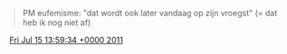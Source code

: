 > PM eufemisme: "dat wordt ook later vandaag op zijn vroegst" \(\= dat heb ik nog niet af\)

<img src="../../media/tweet.ico" width="12" /> [Fri Jul 15 13:59:34 +0000 2011](https://twitter.com/DromerDenker/status/91869516925108224)